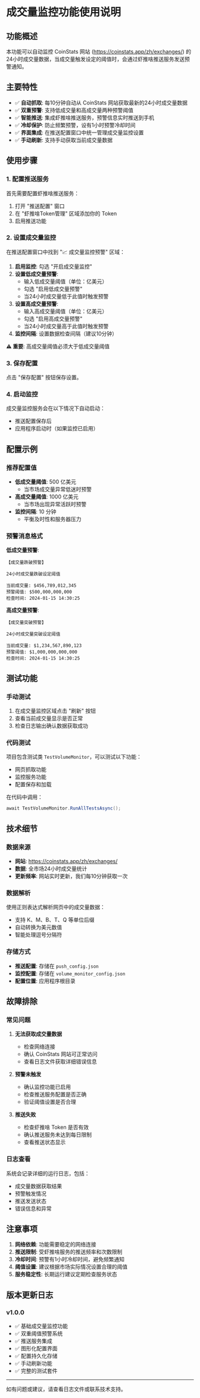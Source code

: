 # 成交量监控功能使用说明

## 功能概述

本功能可以自动监控 CoinStats 网站 (https://coinstats.app/zh/exchanges/) 的24小时成交量数据，当成交量触发设定的阈值时，会通过虾推啥推送服务发送预警通知。

## 主要特性

- ✅ **自动抓取**: 每10分钟自动从 CoinStats 网站获取最新的24小时成交量数据
- ✅ **双重预警**: 支持低成交量和高成交量两种预警阈值
- ✅ **智能推送**: 集成虾推啥推送服务，预警信息实时推送到手机
- ✅ **冷却保护**: 防止频繁预警，设有1小时预警冷却时间
- ✅ **界面集成**: 在推送配置窗口中统一管理成交量监控设置
- ✅ **手动刷新**: 支持手动获取当前成交量数据

## 使用步骤

### 1. 配置推送服务

首先需要配置虾推啥推送服务：

1. 打开 "推送配置" 窗口
2. 在 "虾推啥Token管理" 区域添加你的 Token
3. 启用推送功能

### 2. 设置成交量监控

在推送配置窗口中找到 "📈 成交量监控预警" 区域：

1. **启用监控**: 勾选 "开启成交量监控"
2. **设置低成交量预警**: 
   - 输入低成交量阈值（单位：亿美元）
   - 勾选 "启用低成交量预警"
   - 当24小时成交量低于此值时触发预警
3. **设置高成交量预警**:
   - 输入高成交量阈值（单位：亿美元）
   - 勾选 "启用高成交量预警"
   - 当24小时成交量高于此值时触发预警
4. **监控间隔**: 设置数据检查间隔（建议10分钟）

**⚠️ 重要**: 高成交量阈值必须大于低成交量阈值

### 3. 保存配置

点击 "保存配置" 按钮保存设置。

### 4. 启动监控

成交量监控服务会在以下情况下自动启动：
- 推送配置保存后
- 应用程序启动时（如果监控已启用）

## 配置示例

### 推荐配置值

- **低成交量阈值**: 500 亿美元
  - 当市场成交量异常低迷时预警
- **高成交量阈值**: 1000 亿美元
  - 当市场出现异常活跃时预警
- **监控间隔**: 10 分钟
  - 平衡及时性和服务器压力

### 预警消息格式

**低成交量预警**:
```
【成交量跌破预警】

24小时成交量跌破设定阈值

当前成交量: $456,789,012,345
预警阈值: $500,000,000,000
检查时间: 2024-01-15 14:30:25
```

**高成交量预警**:
```
【成交量突破预警】

24小时成交量突破设定阈值

当前成交量: $1,234,567,890,123
预警阈值: $1,000,000,000,000
检查时间: 2024-01-15 14:30:25
```

## 测试功能

### 手动测试

1. 在成交量监控区域点击 "刷新" 按钮
2. 查看当前成交量显示是否正常
3. 检查日志输出确认数据获取成功

### 代码测试

项目包含测试类 `TestVolumeMonitor`，可以测试以下功能：
- 网页抓取功能
- 监控服务功能
- 配置保存和加载

在代码中调用：
```csharp
await TestVolumeMonitor.RunAllTestsAsync();
```

## 技术细节

### 数据来源

- **网站**: https://coinstats.app/zh/exchanges/
- **数据**: 全市场24小时成交量统计
- **更新频率**: 网站实时更新，我们每10分钟获取一次

### 数据解析

使用正则表达式解析网页中的成交量数据：
- 支持 K、M、B、T、Q 等单位后缀
- 自动转换为美元数值
- 智能处理逗号分隔符

### 存储方式

- **推送配置**: 存储在 `push_config.json`
- **监控配置**: 存储在 `volume_monitor_config.json`
- **配置位置**: 应用程序根目录

## 故障排除

### 常见问题

1. **无法获取成交量数据**
   - 检查网络连接
   - 确认 CoinStats 网站可正常访问
   - 查看日志文件获取详细错误信息

2. **预警未触发**
   - 确认监控功能已启用
   - 检查推送服务配置是否正确
   - 验证阈值设置是否合理

3. **推送失败**
   - 检查虾推啥 Token 是否有效
   - 确认推送服务未达到每日限制
   - 查看推送状态显示

### 日志查看

系统会记录详细的运行日志，包括：
- 成交量数据获取结果
- 预警触发情况
- 推送发送状态
- 错误信息和异常

## 注意事项

1. **网络依赖**: 功能需要稳定的网络连接
2. **推送限制**: 受虾推啥服务的推送频率和次数限制
3. **冷却时间**: 预警有1小时冷却时间，避免频繁通知
4. **阈值设置**: 建议根据市场实际情况设置合理的阈值
5. **服务稳定性**: 长期运行建议定期检查服务状态

## 版本更新日志

### v1.0.0
- ✅ 基础成交量监控功能
- ✅ 双重阈值预警系统
- ✅ 推送服务集成
- ✅ 图形化配置界面
- ✅ 配置持久化存储
- ✅ 手动刷新功能
- ✅ 完整的测试套件

---

如有问题或建议，请查看日志文件或联系技术支持。 
